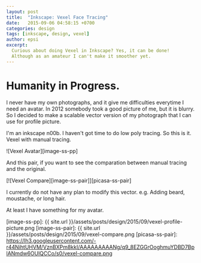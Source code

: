 ```yaml
---
layout: post
title:  "Inkscape: Vexel Face Tracing"
date:   2015-09-06 04:58:15 +0700
categories: design
tags: [inkscape, design, vexel]
author: epsi
excerpt:
  Curious about doing Vexel in Inkscape? Yes, it can be done!
  Although as an amateur I can't make it smoother yet.
---
```


# Humanity in Progress.

I never have my own photographs, and it give me difficulties everytime I need an avatar. In 2012 somebody took a good picture of me, but it is blurry. So I decided to make a scalable vector version of my photograph that I can use for profile picture.

I'm an inkscape n00b. I haven't got time to do low poly tracing. So this is it. Vexel with manual tracing.

![Vexel Avatar][image-ss-pp]

And this pair, if you want to see the comparation between manual tracing and the original.

[![Vexel Compare][image-ss-pair]][picasa-ss-pair]

I currently do not have any plan to modify this vector. e.g. Adding beard, moustache, or long hair.

At least I have something for my avatar.



[image-ss-pp]: {{ site.url }}/assets/posts/design/2015/09/vexel-profile-picture.png
[image-ss-pair]: {{ site.url }}/assets/posts/design/2015/09/vexel-compare.png
[picasa-ss-pair]: https://lh3.googleusercontent.com/-r44NihtUHVM/VznBXPm8kkI/AAAAAAAAANg/q9_8EZGGrOoghmuYDBD7BplANmdw6OUlQCCo/s0/vexel-compare.png
